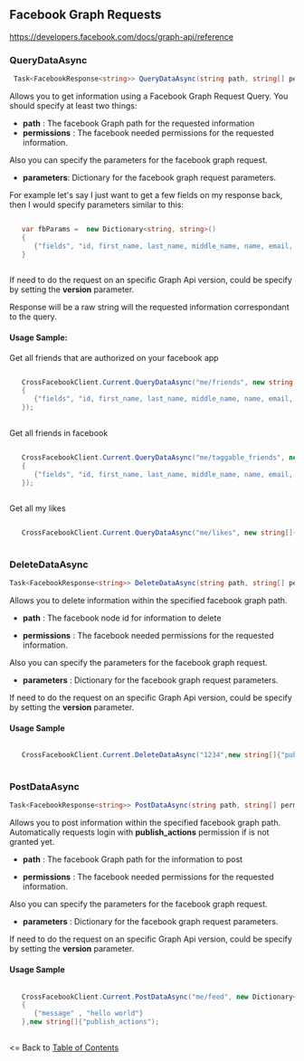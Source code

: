 ## Facebook Graph Requests

https://developers.facebook.com/docs/graph-api/reference


### QueryDataAsync

```cs
 Task<FacebookResponse<string>> QueryDataAsync(string path, string[] permissions, IDictionary<string, string> parameters = null, string version = null);
```

Allows you to get information using a Facebook Graph Request Query. You should specify at least two things:

* **path** : The facebook Graph path for the requested information
* **permissions** : The facebook needed permissions for the requested information.

Also you can specify the parameters for the facebook graph request.

* **parameters**: Dictionary for the facebook graph request parameters.

For example let's say I just want to get a few fields on my response back, then I would specify parameters similar to this:

```cs

   var fbParams =  new Dictionary<string, string>()
   {
      {"fields", "id, first_name, last_name, middle_name, name, email, picture"}
   }
  
```

If need to do the request on an specific Graph Api version, could be specify by setting the **version** parameter.

Response will be a raw string will the requested information correspondant to the query.

#### Usage Sample:


Get all friends that are authorized on your facebook app

```cs

   CrossFacebookClient.Current.QueryDataAsync("me/friends", new string[]{ "user_friends"}, new Dictionary<string, string>()
   {
      {"fields", "id, first_name, last_name, middle_name, name, email, picture"}
   });
  
```

Get all friends in facebook

```cs

   CrossFacebookClient.Current.QueryDataAsync("me/taggable_friends", new string[]{ "user_friends"}, new Dictionary<string, string>()
   {
      {"fields", "id, first_name, last_name, middle_name, name, email, picture"}
   });
  
```

Get all my likes

```cs

   CrossFacebookClient.Current.QueryDataAsync("me/likes", new string[]{ "user_likes"});
  
```

### DeleteDataAsync

```cs
Task<FacebookResponse<string>> DeleteDataAsync(string path, string[] permissions, IDictionary<string, string> parameters = null, string version = null);
```

Allows you to delete information within the specified facebook graph path.

* **path** : The facebook node id for information to delete

* **permissions** : The facebook needed permissions for the requested information.

Also you can specify the parameters for the facebook graph request.

* **parameters** : Dictionary for the facebook graph request parameters.

If need to do the request on an specific Graph Api version, could be specify by setting the **version** parameter.

#### Usage Sample

```cs

   CrossFacebookClient.Current.DeleteDataAsync("1234",new string[]{"publish_actions");
  
```

### PostDataAsync

```cs
Task<FacebookResponse<string>> PostDataAsync(string path, string[] permissions, IDictionary<string, string> parameters = null, string version = null);
```

Allows you to post information within the specified facebook graph path. Automatically requests login with **publish_actions** permission if is not granted yet.

* **path** : The facebook Graph path for the information to post

* **permissions** : The facebook needed permissions for the requested information.

Also you can specify the parameters for the facebook graph request.

* **parameters** : Dictionary for the facebook graph request parameters.

If need to do the request on an specific Graph Api version, could be specify by setting the **version** parameter.

#### Usage Sample

```cs

   CrossFacebookClient.Current.PostDataAsync("me/feed", new Dictionary<string, string>()
   {
      {"message" , "hello world"}
   },new string[]{"publish_actions");
  
```


<= Back to [Table of Contents](../README.md)
